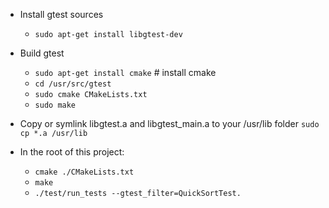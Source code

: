* Install gtest sources
  - `sudo apt-get install libgtest-dev`
* Build gtest
  - `sudo apt-get install cmake` # install cmake
  - `cd /usr/src/gtest`
  - `sudo cmake CMakeLists.txt`
  - `sudo make`
* Copy or symlink libgtest.a and libgtest_main.a to your /usr/lib folder
    `sudo cp *.a /usr/lib`

* In the root of this project:
  - `cmake ./CMakeLists.txt`
  - `make`
  - `./test/run_tests --gtest_filter=QuickSortTest.`
